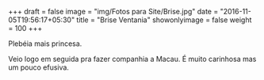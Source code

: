 +++
draft = false
image = "img/Fotos para Site/Brise.jpg"
date = "2016-11-05T19:56:17+05:30"
title = "Brise Ventania"
showonlyimage = false
weight = 100
+++

<!--more-->
Plebéia mais princesa.

Veio logo em seguida pra fazer companhia a Macau. É muito carinhosa mas um pouco efusiva.
